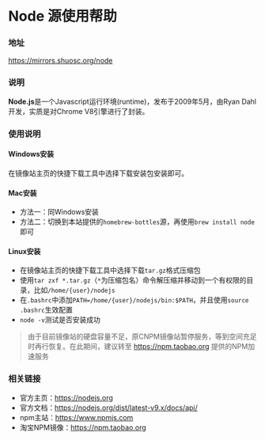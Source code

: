 # Node 源使用帮助

### 地址

https://mirrors.shuosc.org/node

### 说明

**Node.js**是一个Javascript运行环境(runtime)，发布于2009年5月，由Ryan Dahl开发，实质是对Chrome V8引擎进行了封装。

### 使用说明

#### Windows安装

在镜像站主页的快捷下载工具中选择下载安装包安装即可。

#### Mac安装

- 方法一：同Windows安装
- 方法二：切换到本站提供的`homebrew-bottles`源，再使用`brew install node`即可

#### Linux安装

- 在镜像站主页的快捷下载工具中选择下载`tar.gz`格式压缩包
- 使用`tar zxf *.tar.gz`（`*`为压缩包名）命令解压缩并移动到一个有权限的目录，比如`/home/{user}/nodejs`
- 在`.bashrc`中添加`PATH=/home/{user}/nodejs/bin:$PATH`，并且使用`source .bashrc`生效配置
- `node -v`测试是否安装成功

> 由于目前镜像站的硬盘容量不足，原CNPM镜像站暂停服务，等到空间充足时再行恢复。在此期间，建议转至 https://npm.taobao.org 提供的NPM加速服务


### 相关链接

- 官方主页：https://nodejs.org
- 官方文档：https://nodejs.org/dist/latest-v9.x/docs/api/
- npm主站：https://www.npmjs.com
- 淘宝NPM镜像：https://npm.taobao.org